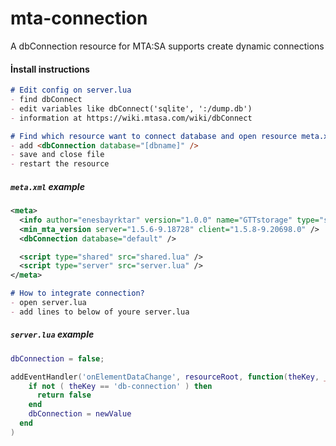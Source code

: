 # mta-connection
A dbConnection resource for MTA:SA supports create dynamic connections


#### İnstall instructions
```markdown
# Edit config on server.lua
- find dbConnect
- edit variables like dbConnect('sqlite', ':/dump.db')
- information at https://wiki.mtasa.com/wiki/dbConnect
```

```markdown
# Find which resource want to connect database and open resource meta.xml file
- add <dbConnection database="[dbname]" />
- save and close file
- restart the resource
```
##### `meta.xml` example
```xml
<meta>
  <info author="enesbayrktar" version="1.0.0" name="GTTstorage" type="script" />
  <min_mta_version server="1.5.6-9.18728" client="1.5.8-9.20698.0" />
  <dbConnection database="default" />

  <script type="shared" src="shared.lua" />
  <script type="server" src="server.lua" />
</meta>
```


```markdown
# How to integrate connection?
- open server.lua
- add lines to below of youre server.lua
```

##### `server.lua` example
```lua
dbConnection = false;

addEventHandler('onElementDataChange', resourceRoot, function(theKey, _, newValue)
    if not ( theKey == 'db-connection' ) then
      return false
    end
    dbConnection = newValue
  end
)
```
